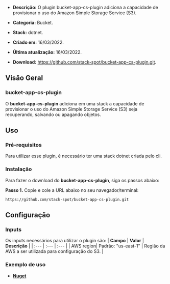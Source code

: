 - **Descrição:** O plugin bucket-app-cs-plugin adiciona a capacidade de provisionar o uso do Amazon Simple Storage Service (S3). 

- **Categoria:** Bucket. 
- **Stack:** dotnet.
- **Criado em:** 16/03/2022. 
- **Última atualização:** 16/03/2022.
- **Download:** https://github.com/stack-spot/bucket-app-cs-plugin.git.


## **Visão Geral**
### **bucket-app-cs-plugin**

O **bucket-app-cs-plugin** adiciona em uma stack a capacidade de provisionar o uso do Amazon Simple Storage Service (S3) seja recuperando, salvando ou apagando objetos.

## **Uso**

### **Pré-requisitos**
Para utilizar esse plugin, é necessário ter uma stack dotnet criada pelo cli.

### **Instalação**
Para fazer o download do **bucket-app-cs-plugin**, siga os passos abaixo:

**Passo 1.** Copie e cole a URL abaixo no seu navegador/terminal:
```
https://github.com/stack-spot/bucket-app-cs-plugin.git
```

## **Configuração**

### **Inputs**
Os inputs necessários para utilizar o plugin são:
| **Campo** | **Valor** | **Descrição** |
| :--- | :--- | :--- |
| AWS region| Padrão: "us-east-1" | Região da AWS a ser utilizada para configuração do S3. |

### **Exemplo de uso**
- [**Nuget**](https://www.nuget.org/packages/StackSpot.Bucket.S3/)